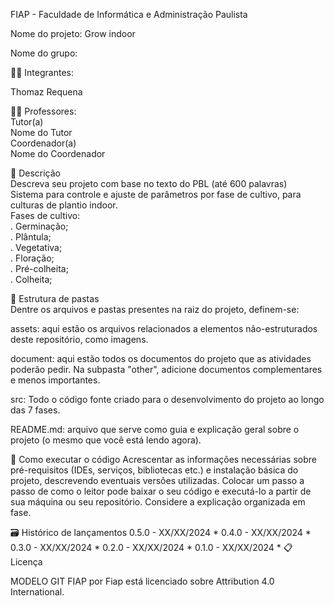 FIAP - Faculdade de Informática e Administração Paulista  

Nome do projeto: Grow indoor  

Nome do grupo:  

👨‍🎓 Integrantes:  

Thomaz Requena  

👩‍🏫 Professores:  
Tutor(a)  
Nome do Tutor  
Coordenador(a)  
Nome do Coordenador  

📜 Descrição  
Descreva seu projeto com base no texto do PBL (até 600 palavras)  
Sistema para controle e ajuste de parâmetros por fase de cultivo, para culturas de plantio indoor.  
Fases de cultivo:  
. Germinação;  
. Plântula;  
. Vegetativa;  
. Floração;  
. Pré-colheita;  
. Colheita;  


📁 Estrutura de pastas  
Dentre os arquivos e pastas presentes na raiz do projeto, definem-se:  

assets: aqui estão os arquivos relacionados a elementos não-estruturados deste repositório, como imagens.

document: aqui estão todos os documentos do projeto que as atividades poderão pedir. Na subpasta "other", adicione documentos complementares e menos importantes.

src: Todo o código fonte criado para o desenvolvimento do projeto ao longo das 7 fases.

README.md: arquivo que serve como guia e explicação geral sobre o projeto (o mesmo que você está lendo agora).

🔧 Como executar o código
Acrescentar as informações necessárias sobre pré-requisitos (IDEs, serviços, bibliotecas etc.) e instalação básica do projeto, descrevendo eventuais versões utilizadas. Colocar um passo a passo de como o leitor pode baixar o seu código e executá-lo a partir de sua máquina ou seu repositório. Considere a explicação organizada em fase.

🗃 Histórico de lançamentos
0.5.0 - XX/XX/2024 *
0.4.0 - XX/XX/2024 *
0.3.0 - XX/XX/2024 *
0.2.0 - XX/XX/2024 *
0.1.0 - XX/XX/2024 *
📋 Licença


MODELO GIT FIAP por Fiap está licenciado sobre Attribution 4.0 International.
